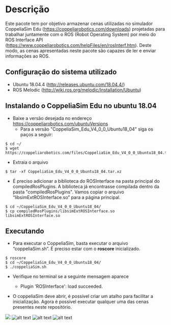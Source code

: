 Descrição
==================

Este pacote tem por objetivo armazenar cenas utilizadas no simulador CoppeliaSim Edu (https://coppeliarobotics.com/downloads) projetadas para trabalhar juntamente com o ROS (Robot Operating System) por meio do ROS Interface API (https://www.coppeliarobotics.com/helpFiles/en/rosInterf.htm). Deste modo, as cenas apresentadas neste pacote são capazes de ler e enviar informações ao ROS.  

 

 

Configuração do sistema utilizado 
-------------------------------

* Ubuntu 18.04.4 (http://releases.ubuntu.com/18.04.4/) 
* ROS Melodic (http://wiki.ros.org/melodic/Installation/Ubuntu) 

Instalando o CoppeliaSim Edu no ubuntu 18.04 
------------------------------------------------

* Baixe a versão desejada no endereço https://coppeliarobotics.com/ubuntuVersions 
  - Para a versão "CoppeliaSim_Edu_V4_0_0_Ubuntu18_04" siga os paços a seguir: 

```
$ cd ~/ 
$ wget https://coppeliarobotics.com/files/CoppeliaSim_Edu_V4_0_0_Ubuntu18_04.tar.xz 
```

* Extraia o arquivo 

```
$ tar -xf CoppeliaSim_Edu_V4_0_0_Ubuntu18_04.tar.xz 
```

* É preciso adicionar a biblioteca do ROSInterface na pasta principal do compiledRosPlugins. A biblioteca já encontrasse compilada dentro da pasta "compiledRosPlugins". Vamos copiar o arquivo “libsimExtROSInterface.so” para a página principal.

```
$ cd ~/CoppeliaSim_Edu_V4_0_0_Ubuntu18_04/
$ cp compiledRosPlugins/libsimExtROSInterface.so libsimExtROSInterface.so
```

Executando 
-------------------------------------

* Para executar o CoppeliaSim, basta executar o arquivo “coppeliaSim.sh”. É preciso estar com o **roscore** inicializado. 

```
$ roscore
$ cd ~/CoppeliaSim_Edu_V4_0_0_Ubuntu18_04/
$ ./coppeliaSim.sh
```

* Verifique no terminal se a seguinte mensagem aparece 
  - Plugin 'ROSInterface': load succeeded. 


* O coppeliaSim deve abrir, é possível criar um atalho para facilitar a inicialização. Agora é possível executar qualquer uma das cenas presentes neste repositório.

![](https://github.com/marco-teixeira/Scenes-ROS-CoppeliaSim/blob/master/images/img1.png)
![alt text](https://github.com/marco-teixeira/Scenes-ROS-CoppeliaSim/blob/master/images/img2.png)
![alt text](https://github.com/marco-teixeira/Scenes-ROS-CoppeliaSim/blob/master/images/img3.png)
![alt text](https://github.com/marco-teixeira/Scenes-ROS-CoppeliaSim/blob/master/images/img4.png)








